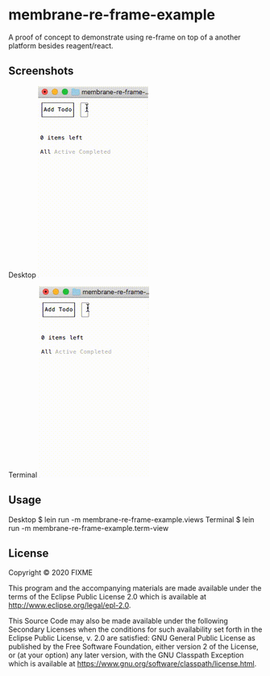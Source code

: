 # membrane-re-frame-example

A proof of concept to demonstrate using re-frame on top of a another platform besides reagent/react.

## Screenshots

Desktop
![desktop](term-demo.gif?raw=true)

Terminal
![terminal example](term-demo.gif?raw=true)


## Usage


Desktop
    $ lein run -m membrane-re-frame-example.views
Terminal
    $ lein run -m membrane-re-frame-example.term-view

## License

Copyright © 2020 FIXME

This program and the accompanying materials are made available under the
terms of the Eclipse Public License 2.0 which is available at
http://www.eclipse.org/legal/epl-2.0.

This Source Code may also be made available under the following Secondary
Licenses when the conditions for such availability set forth in the Eclipse
Public License, v. 2.0 are satisfied: GNU General Public License as published by
the Free Software Foundation, either version 2 of the License, or (at your
option) any later version, with the GNU Classpath Exception which is available
at https://www.gnu.org/software/classpath/license.html.
